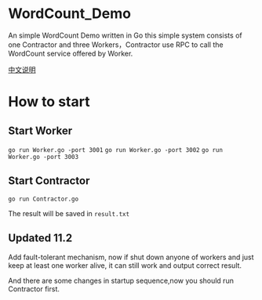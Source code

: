 # WordCount_Demo

An simple WordCount Demo written in Go
this simple system consists of one Contractor and three Workers，Contractor use RPC to call the WordCount service offered by Worker.

[中文说明](https://github.com/yeqiyi/WordCount_Demo/wiki/WordCount-Demo)

# How to start

## Start Worker
```go run Worker.go -port 3001```
```go run Worker.go -port 3002```
```go run Worker.go -port 3003```

## Start Contractor
```go run Contractor.go```

The result will be saved in ```result.txt```

## Updated 11.2

Add fault-tolerant mechanism, now if shut down anyone of workers and just keep at least one worker alive, it can still work and output correct result.

And there are some changes in startup sequence,now you should run Contractor first.


